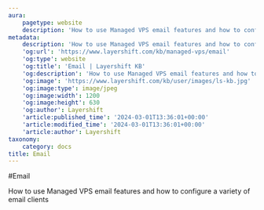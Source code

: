 ```yaml
---
aura:
    pagetype: website
    description: 'How to use Managed VPS email features and how to configure a variety of email clients'
metadata:
    description: 'How to use Managed VPS email features and how to configure a variety of email clients'
    'og:url': 'https://www.layershift.com/kb/managed-vps/email'
    'og:type': website
    'og:title': 'Email | Layershift KB'
    'og:description': 'How to use Managed VPS email features and how to configure a variety of email clients'
    'og:image': 'https://www.layershift.com/kb/user/images/ls-kb.jpg'
    'og:image:type': image/jpeg
    'og:image:width': 1200
    'og:image:height': 630
    'og:author': Layershift
    'article:published_time': '2024-03-01T13:36:01+00:00'
    'article:modified_time': '2024-03-01T13:36:01+00:00'
    'article:author': Layershift
taxonomy:
    category: docs
title: Email
---
```


#Email

How to use Managed VPS email features and how to configure a variety of email clients